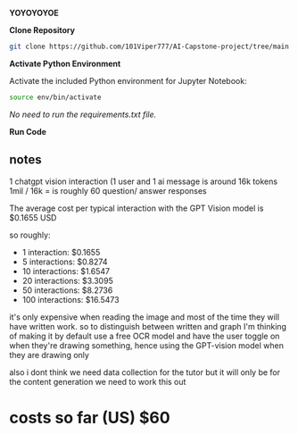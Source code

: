 **YOYOYOYOE**


**Clone Repository**

```bash
git clone https://github.com/101Viper777/AI-Capstone-project/tree/main
```


**Activate Python Environment**

Activate the included Python environment for Jupyter Notebook:

```bash
source env/bin/activate
```


*No need to run the requirements.txt file.*


**Run Code**




## notes

1 chatgpt vision interaction (1 user and 1 ai message is around 16k tokens
1mil / 16k = is roughly 60 question/ answer responses


The average cost per typical interaction with the GPT Vision model is $0.1655 USD

so roughly:
- 1 interaction: $0.1655
- 5 interactions: $0.8274
- 10 interactions: $1.6547
- 20 interactions: $3.3095
- 50 interactions: $8.2736
- 100 interactions: $16.5473

it's only expensive when reading the image and most of the time they will have written work. so to distinguish between written and graph I'm thinking of making it by default use a free OCR model and have the user toggle on when they're drawing something, hence using the GPT-vision model when they are drawing only


also i dont think we need data collection for the tutor but it will only be for the content generation we need to work this out



# costs so far (US) $60

